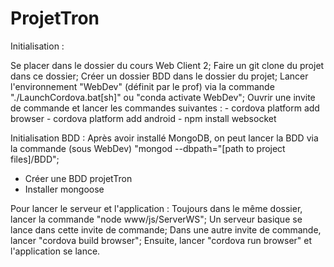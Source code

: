 # ProjetTron

Initialisation :

Se placer dans le dossier du cours Web Client 2;
Faire un git clone du projet dans ce dossier;
Créer un dossier BDD dans le dossier du projet;
Lancer l'environnement "WebDev" (définit par le prof) via la commande "./LaunchCordova.bat[sh]" ou "conda activate WebDev";
Ouvrir une invite de commande et lancer les commandes suivantes :
    - cordova platform add browser
    - cordova platform add android
    - npm install websocket

Initialisation BDD :
Après avoir installé MongoDB, on peut lancer la BDD via la commande (sous WebDev) "mongod --dbpath="[path to project files]/BDD";
- Créer une BDD projetTron
- Installer mongoose

Pour lancer le serveur et l'application :
Toujours dans le même dossier, lancer la commande "node www/js/ServerWS";
Un serveur basique se lance dans cette invite de commande;
Dans une autre invite de commande, lancer "cordova build browser";
Ensuite, lancer "cordova run browser" et l'application se lance.